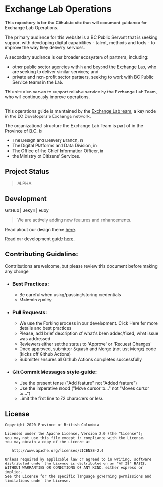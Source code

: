 # Exchange Lab Operations

This repository is for the Github.io site that will document guidance for Exchange Lab Operations.

The primary audience for this website is a BC Public Servant that is seeking support with developing digital capabilities - talent, methods and tools - to improve the way they delivery services.

A secondary audience is our broader ecosystem of partners, including:
- other public sector agencies within and beyond the Exchange Lab, who are seeking to deliver similar services; and
- private and non-profit sector partners, seeking to work with BC Public Service teams in the Lab.

This site also serves to support  reliable service by the Exchange Lab Team, who will continuously improve operations.

## 

This operations guide is maintained by the [Exchange Lab team](https://dir.gov.bc.ca/gtds.cgi?show=Branch&organizationCode=CITZ&organizationalUnitCode=DPD%2dLab), a key node in the BC Developers's Exchange network.

The organizational structure the Exchange Lab Team is part of in the Province of B.C. is
- The Design and Delivery Branch, in
- The Digital Platforms and Data Division, in
- The Office of the Chief Information Officer, in 
- the Ministry of Citizens' Services.

## Project Status

> ALPHA

## Development

   GitHub | Jekyll | Ruby

> We are actively adding new features and enhancements.

Read about our design theme [here](https://bcgov.github.io/exchangelabopsk/theme/).

Read our development guide [here](https://bcgov.github.io/exchangelabops/maintenanceanddevelopment).

## Contributing Guideline:
Contributions are welcome, but please review this document before making any change

- ### Best Practices:
  - Be careful when using/passing/storing credentials
  - Maintain quality

- ### Pull Requests:
  - We use the [Forking process](https://guides.github.com/activities/forking/) in our development. Click [Here](https://blog.scottlowe.org/2015/01/27/using-fork-branch-git-workflow/) for more details and best practices
  - Please, add brief description of what's been added/fixed, what issue was addressed
  - Reviewers either set the status to 'Approve' or 'Request Changes'
  - Once approved, submitter Squash and Merge (not just Merge) code (kicks off Github Actions)
  - Submitter ensures all Github Actions completes successfully

- ### Git Commit Messages style-guide:
  - Use the present tense ("Add feature" not "Added feature")
  - Use the imperative mood ("Move cursor to..." not "Moves cursor to...")
  - Limit the first line to 72 characters or less


## License

```
Copyright 2020 Province of British Columbia

Licensed under the Apache License, Version 2.0 (the "License");
you may not use this file except in compliance with the License.
You may obtain a copy of the License at

   http://www.apache.org/licenses/LICENSE-2.0

Unless required by applicable law or agreed to in writing, software
distributed under the License is distributed on an "AS IS" BASIS,
WITHOUT WARRANTIES OR CONDITIONS OF ANY KIND, either express or implied.
See the License for the specific language governing permissions and
limitations under the License.
```
